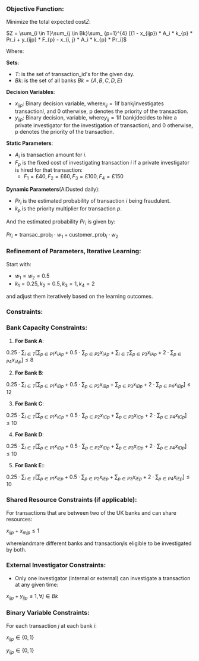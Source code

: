 ### Objective Function:

Minimize the total expected cost$Z$:

$Z = \sum_{i \in T}\sum_{j \in Bk}\sum_
{p=1}^{4} [(1 - x_{ijp}) * A_i * k_{p} * Pr_i + y_{ijp} * F_{p} - x_{i, j} * A_i * k_{p} * Pr_i]$

Where:

**Sets**:
- $T$: is the set of transaction_id's for the given day.
- $Bk$: is the set of all banks $Bk =  \{A, B , C, D, E\}$

**Decision Variables**:

- $x_{ijp}$: Binary decision variable, where$x_{ij} = 1$if bank$j$investigates transaction$i$, and 0
  otherwise, p denotes the priority of the transaction.
- $y_{ijp}$: Binary decision, variable, where$y_{ij} = 1$if bank$j$decides to hire a private investigator for
  the investigation of transaction$i$, and 0 otherwise, p denotes the priority of the transaction.

**Static Parameters**:

- $A_i$ is transaction amount for $i$.
- $F_{p}$ is the fixed cost of investigating transaction $i$ if a private investigator is hired for that
  transaction:
    - $F_{1} = £40, F_{2} = £60, F_{3} = £100, F_{4} = £150$

**Dynamic Parameters**(AiDusted daily):

- $Pr_i$ is the estimated probability of transaction $i$ being fraudulent.
- $k_{p}$ is the priority multiplier for transaction $p$.

And the estimated probability $Pr_i$ is given by:

$Pr_i = \text{transac\_prob}_i \cdot w_1 + \text{customer\_prob}_i \cdot w_2$

### Refinement of Parameters, Iterative Learning:

Start with:

- $w_1 = w_2 = 0.5$
- $k_1 = 0.25, k_2 = 0.5, k_3 = 1, k_4 = 2$

and adjust them iteratively based on the learning outcomes.

### Constraints:

### Bank Capacity Constraints:

1. **For Bank A**:

  $0.25 \cdot \sum_{i \in T}
   [\sum_{p \in P1} x_{iAp} + 0.5 \cdot \sum_{p \in P2} x_{iAp} + \sum_{i \in
   T}\sum_{p \in P3} x_{iAp} + 2 \cdot \sum_{p \in P4} x_{iAp}] \leq 8$

2. **For Bank B**:

  $0.25 \cdot \sum_{i \in T}[\sum_{p \in P1} x_{iBp} + 0.5 \cdot \sum_{p \in P2} x_{iBp} + \sum_{p \in P3} x_{iBp} + 2 \cdot \sum_{p \in P4} x_{iBp}] \leq 12$

3. **For Bank C**:

  $0.25 \cdot \sum_{i \in T}[\sum_{p \in P1} x_{iCp} + 0.5 \cdot \sum_{p \in P2} x_{iCp} +\sum_{p \in P3} x_{iCp} + 2 \cdot \sum_{p \in P4} x_{iCp}] \leq 10$

4. **For Bank D**:

  $0.25 \cdot \sum_{i \in T}[\sum_{p \in P1} x_{iDp} + 0.5 \cdot \sum_{p \in P2} x_{iDp} +\sum_{p \in P3} x_{iDp} + 2 \cdot \sum_{p \in P4} x_{iDp}]\leq 10$

5. **For Bank E**::

  $0.25 \cdot \sum_{i \in T}[\sum_{p \in P1} x_{iEp} + 0.5 \cdot \sum_{p \in P2} x_{iEp} +\sum_{p \in P3} x_{iEp} + 2 \cdot \sum_{p \in P4} x_{iEp}]\leq 10$

### Shared Resource Constraints (if applicable):

For transactions that are between two of the UK banks and can share resources:

$x_{ijp} + x_{mjp} \leq 1$

where$i$and$m$are different banks and transaction$j$is eligible to be investigated by both.

### External Investigator Constraints:

- Only one investigator (internal or external) can investigate a transaction at any given time:

$x_{ijp} + y_{ijp} \leq 1, \forall j \in Bk$

### Binary Variable Constraints:

For each transaction $j$ at each bank $i$:

$x_{ijp} \in \{0, 1\}$

$y_{ijp} \in \{0, 1\}$